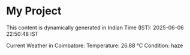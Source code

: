# My Project

This content is dynamically generated in Indian Time (IST): 2025-06-06 22:50:48 IST


Current Weather in Coimbatore:
Temperature: 26.88 °C
Condition: haze
